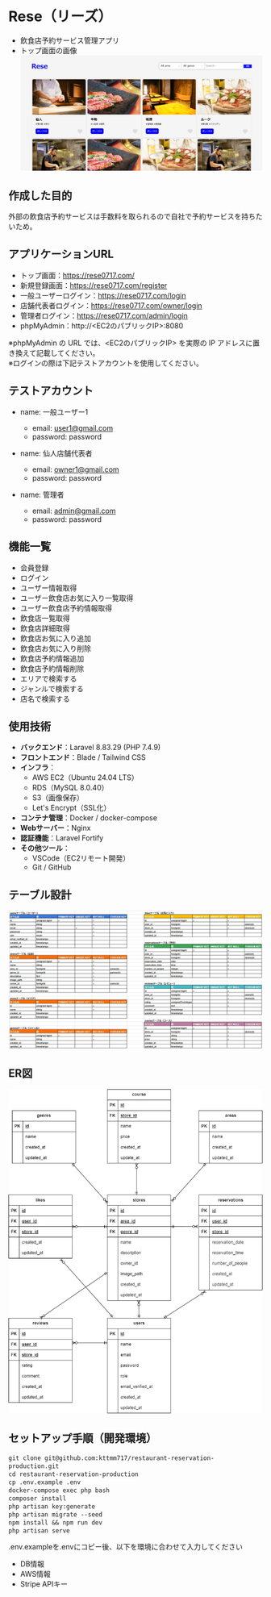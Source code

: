 # Rese（リーズ）
- 飲食店予約サービス管理アプリ
- トップ画面の画像
![alt](ReseTop.jpg)

## 作成した目的
外部の飲食店予約サービスは手数料を取られるので自社で予約サービスを持ちたいため。

## アプリケーションURL
- トップ画面：https://rese0717.com/
- 新規登録画面：https://rese0717.com/register
- 一般ユーザーログイン：https://rese0717.com/login
- 店舗代表者ログイン：https://rese0717.com/owner/login
- 管理者ログイン：https://rese0717.com/admin/login
- phpMyAdmin：http://<EC2のパブリックIP>:8080

※phpMyAdmin の URL では、<EC2のパブリックIP> を実際の IP アドレスに置き換えて記載してください。<br>
※ログインの際は下記テストアカウントを使用してください。

## テストアカウント
- name: 一般ユーザー1  
  - email: user1@gmail.com  
  - password: password  

- name: 仙人店舗代表者  
  - email: owner1@gmail.com  
  - password: password  

- name: 管理者  
  - email: admin@gmail.com  
  - password: password

## 機能一覧
- 会員登録
- ログイン
- ユーザー情報取得
- ユーザー飲食店お気に入り一覧取得
- ユーザー飲食店予約情報取得
- 飲食店一覧取得
- 飲食店詳細取得
- 飲食店お気に入り追加
- 飲食店お気に入り削除
- 飲食店予約情報追加
- 飲食店予約情報削除
- エリアで検索する
- ジャンルで検索する
- 店名で検索する

## 使用技術
- **バックエンド**：Laravel 8.83.29 (PHP 7.4.9)
- **フロントエンド**：Blade / Tailwind CSS
- **インフラ**：
  - AWS EC2（Ubuntu 24.04 LTS）
  - RDS（MySQL 8.0.40）
  - S3（画像保存）
  - Let's Encrypt（SSL化）
- **コンテナ管理**：Docker / docker-compose
- **Webサーバー**：Nginx
- **認証機能**：Laravel Fortify
- **その他ツール**：
  - VSCode（EC2リモート開発）
  - Git / GitHub

## テーブル設計
![alt](table.jpg)

## ER図
![alt](er.png)

## セットアップ手順（開発環境）
```
git clone git@github.com:kttmm717/restaurant-reservation-production.git
cd restaurant-reservation-production
cp .env.example .env
docker-compose exec php bash
composer install
php artisan key:generate
php artisan migrate --seed
npm install && npm run dev
php artisan serve
```
.env.exampleを.envにコピー後、以下を環境に合わせて入力してください
- DB情報
- AWS情報
- Stripe APIキー
